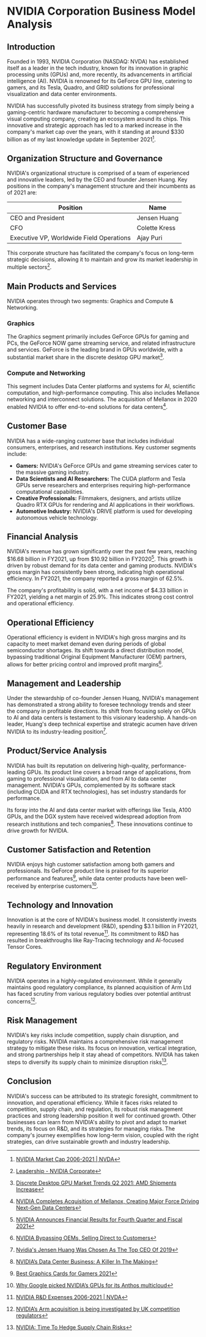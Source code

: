 # NVIDIA Corporation Business Model Analysis

## Introduction

Founded in 1993, NVIDIA Corporation (NASDAQ: NVDA) has established itself as a leader in the tech industry, known for its innovation in graphic processing units (GPUs) and, more recently, its advancements in artificial intelligence (AI). NVIDIA is renowned for its GeForce GPU line, catering to gamers, and its Tesla, Quadro, and GRID solutions for professional visualization and data center environments. 

NVIDIA has successfully pivoted its business strategy from simply being a gaming-centric hardware manufacturer to becoming a comprehensive visual computing company, creating an ecosystem around its chips. This innovative and strategic approach has led to a marked increase in the company's market cap over the years, with it standing at around $330 billion as of my last knowledge update in September 2021[^1^].

[^1^]: [NVIDIA Market Cap 2006-2021 | NVDA](https://www.macrotrends.net/stocks/charts/NVDA/nvidia/market-cap)

## Organization Structure and Governance

NVIDIA's organizational structure is comprised of a team of experienced and innovative leaders, led by the CEO and founder Jensen Huang. Key positions in the company's management structure and their incumbents as of 2021 are:

| Position | Name |
| --- | --- |
| CEO and President | Jensen Huang |
| CFO | Colette Kress |
| Executive VP, Worldwide Field Operations | Ajay Puri |

This corporate structure has facilitated the company's focus on long-term strategic decisions, allowing it to maintain and grow its market leadership in multiple sectors[^2^].

[^2^]: [Leadership - NVIDIA Corporate](https://www.nvidia.com/en-us/about-nvidia/leadership/)

## Main Products and Services

NVIDIA operates through two segments: Graphics and Compute & Networking.

### Graphics

The Graphics segment primarily includes GeForce GPUs for gaming and PCs, the GeForce NOW game streaming service, and related infrastructure and services. GeForce is the leading brand in GPUs worldwide, with a substantial market share in the discrete desktop GPU market[^3^].

### Compute and Networking

This segment includes Data Center platforms and systems for AI, scientific computation, and high-performance computing. This also includes Mellanox networking and interconnect solutions. The acquisition of Mellanox in 2020 enabled NVIDIA to offer end-to-end solutions for data centers[^4^].

[^3^]: [Discrete Desktop GPU Market Trends Q2 2021: AMD Shipments Increase](https://www.techpowerup.com/286183/discrete-desktop-gpu-market-trends-q2-2021-amd-shipments-increase)
[^4^]: [NVIDIA Completes Acquisition of Mellanox, Creating Major Force Driving Next-Gen Data Centers](https://nvidianews.nvidia.com/news/nvidia-completes-acquisition-of-mellanox-creating-major-force-driving-next-gen-data-centers)

## Customer Base

NVIDIA has a wide-ranging customer base that includes individual consumers, enterprises, and research institutions. Key customer segments include:

- **Gamers:** NVIDIA's GeForce GPUs and game streaming services cater to the massive gaming industry.
- **Data Scientists and AI Researchers:** The CUDA platform and Tesla GPUs serve researchers and enterprises requiring high-performance computational capabilities.
- **Creative Professionals:** Filmmakers, designers, and artists utilize Quadro RTX GPUs for rendering and AI applications in their workflows.
- **Automotive Industry:** NVIDIA's DRIVE platform is used for developing autonomous vehicle technology.

## Financial Analysis

NVIDIA's revenue has grown significantly over the past few years, reaching $16.68 billion in FY2021, up from $10.92 billion in FY2020[^5^]. This growth is driven by robust demand for its data center and gaming products. NVIDIA's gross margin has consistently been strong, indicating high operational efficiency. In FY2021, the company reported a gross margin of 62.5%.

The company's profitability is solid, with a net income of $4.33 billion in FY2021, yielding a net margin of 25.9%. This indicates strong cost control and operational efficiency.

[^5^]: [NVIDIA Announces Financial Results for Fourth Quarter and Fiscal 2021](https://nvidianews.nvidia.com/news/nvidia-announces-financial-results-for-fourth-quarter-and-fiscal-2021)


## Operational Efficiency

Operational efficiency is evident in NVIDIA's high gross margins and its capacity to meet market demand even during periods of global semiconductor shortages. Its shift towards a direct distribution model, bypassing traditional Original Equipment Manufacturer (OEM) partners, allows for better pricing control and improved profit margins[^6^].

[^6^]: [NVIDIA Bypassing OEMs, Selling Direct to Customers](https://www.extremetech.com/computing/293497-nvidia-bypassing-traditional-oems-selling-gpus-direct-to-customers)

## Management and Leadership

Under the stewardship of co-founder Jensen Huang, NVIDIA's management has demonstrated a strong ability to foresee technology trends and steer the company in profitable directions. Its shift from focusing solely on GPUs to AI and data centers is testament to this visionary leadership. A hands-on leader, Huang's deep technical expertise and strategic acumen have driven NVIDIA to its industry-leading position[^7^].

[^7^]: [Nvidia's Jensen Huang Was Chosen As The Top CEO Of 2019](https://www.forbes.com/sites/patrickmoorhead/2019/12/17/nvidias-jensen-huang-was-chosen-as-the-top-ceo-of-2019/)

## Product/Service Analysis

NVIDIA has built its reputation on delivering high-quality, performance-leading GPUs. Its product line covers a broad range of applications, from gaming to professional visualization, and from AI to data center management. NVIDIA's GPUs, complemented by its software stack (including CUDA and RTX technologies), has set industry standards for performance.

Its foray into the AI and data center market with offerings like Tesla, A100 GPUs, and the DGX system have received widespread adoption from research institutions and tech companies[^8^]. These innovations continue to drive growth for NVIDIA.

[^8^]: [NVIDIA’s Data Center Business: A Killer In The Making](https://www.forbes.com/sites/moorinsights/2019/02/15/nvidias-data-center-business-a-killer-in-the-making/)

## Customer Satisfaction and Retention

NVIDIA enjoys high customer satisfaction among both gamers and professionals. Its GeForce product line is praised for its superior performance and features[^9^], while data center products have been well-received by enterprise customers[^10^]. 

[^9^]: [Best Graphics Cards for Gamers 2021](https://www.tomshardware.com/reviews/best-gpus,4380.html)
[^10^]: [Why Google picked NVIDIA’s GPUs for its Anthos multicloud](https://siliconangle.com/2021/04/13/google-picked-nvidias-gpus-anthos-multicloud/)

## Technology and Innovation

Innovation is at the core of NVIDIA's business model. It consistently invests heavily in research and development (R&D), spending $3.1 billion in FY2021, representing 18.6% of its total revenue[^11^]. Its commitment to R&D has resulted in breakthroughs like Ray-Tracing technology and AI-focused Tensor Cores.

[^11^]: [NVIDIA R&D Expenses 2006-2021 | NVDA](https://www.macrotrends.net/stocks/charts/NVDA/nvidia/research-development-expenses)

## Regulatory Environment

NVIDIA operates in a highly-regulated environment. While it generally maintains good regulatory compliance, its planned acquisition of Arm Ltd has faced scrutiny from various regulatory bodies over potential antitrust concerns[^12^].

[^12^]: [NVIDIA’s Arm acquisition is being investigated by UK competition regulators](https://www.theverge.com/2021/1/6/22216803/nvidia-arm-acquisition-investigation-uk-competition-market-authority)

## Risk Management

NVIDIA's key risks include competition, supply chain disruption, and regulatory risks. NVIDIA maintains a comprehensive risk management strategy to mitigate these risks. Its focus on innovation, vertical integration, and strong partnerships help it stay ahead of competitors. NVIDIA has taken steps to diversify its supply chain to minimize disruption risks[^13^].

[^13^]: [NVIDIA: Time To Hedge Supply Chain Risks](https://seekingalpha.com/article/4408121-nvidia-time-to-hedge-supply-chain-risks)

## Conclusion

NVIDIA's success can be attributed to its strategic foresight, commitment to innovation, and operational efficiency. While it faces risks related to competition, supply chain, and regulation, its robust risk management practices and strong leadership position it well for continued growth. Other businesses can learn from NVIDIA's ability to pivot and adapt to market trends, its focus on R&D, and its strategies for managing risks. The company's journey exemplifies how long-term vision, coupled with the right strategies, can drive sustainable growth and industry leadership.